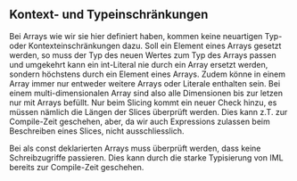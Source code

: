
## Kontext- und Typeinschränkungen

Bei Arrays wie wir sie hier definiert haben, kommen keine neuartigen Typ- oder Kontexteinschränkungen dazu. Soll ein Element eines Arrays gesetzt werden, so muss der Typ des neuen Wertes zum Typ des Arrays passen und umgekehrt kann ein int-Literal nie durch ein Array ersetzt werden, sondern höchstens durch ein Element eines Arrays. Zudem könne in einem Array immer nur entweder weitere Arrays oder Literale enthalten sein. Bei einem multi-dimensionalen Array sind also alle Dimensionen bis zur letzen nur mit Arrays befüllt.
Nur beim Slicing kommt ein neuer Check hinzu, es müssen nämlich die Längen der Slices überprüft werden. Dies kann z.T. zur Compile-Zeit geschehen, aber, da wir auch Expressions zulassen beim Beschreiben eines Slices, nicht ausschliesslich.

Bei als const deklarierten Arrays muss überprüft werden, dass keine Schreibzugriffe passieren. Dies kann durch die starke Typisierung von IML bereits zur Compile-Zeit geschehen. 